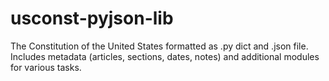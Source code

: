 # usconst-pyjson-lib
The Constitution of the United States formatted as .py dict and .json file. Includes metadata (articles, sections, dates, notes) and additional modules for various tasks.
